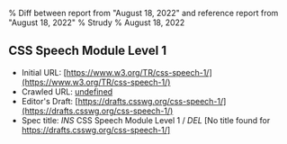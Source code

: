 % Diff between report from "August 18, 2022" and reference report from "August 18, 2022"
% Strudy
% August 18, 2022

## CSS Speech Module Level 1

- Initial URL: [https://www.w3.org/TR/css-speech-1/](https://www.w3.org/TR/css-speech-1/)
- Crawled URL: [undefined](undefined)
- Editor's Draft: [https://drafts.csswg.org/css-speech-1/](https://drafts.csswg.org/css-speech-1/)
- Spec title: *INS* CSS Speech Module Level 1 / *DEL* [No title found for https://drafts.csswg.org/css-speech-1/]



